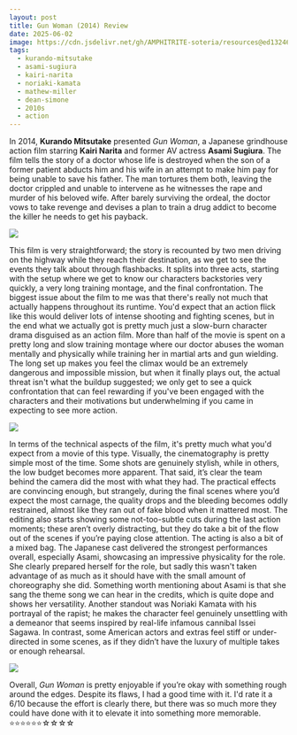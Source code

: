 ```yaml
---
layout: post
title: Gun Woman (2014) Review
date: 2025-06-02
image: https://cdn.jsdelivr.net/gh/AMPHITRITE-soteria/resources@ed13246e587d4cb7c826a9b26227d91806d55801/images/gun_woman_2014/IMG_00.webp
tags:
  - kurando-mitsutake
  - asami-sugiura
  - kairi-narita
  - noriaki-kamata
  - mathew-miller
  - dean-simone
  - 2010s
  - action
---
```

In 2014, __Kurando Mitsutake__ presented _Gun Woman_, a Japanese grindhouse action film starring __Kairi Narita__ and former AV actress __Asami Sugiura__. The film tells the story of a doctor whose life is destroyed when the son of a former patient abducts him and his wife in an attempt to make him pay for being unable to save his father. The man tortures them both, leaving the doctor crippled and unable to intervene as he witnesses the rape and murder of his beloved wife. After barely surviving the ordeal, the doctor vows to take revenge and devises a plan to train a drug addict to become the killer he needs to get his payback.

<img src="https://cdn.jsdelivr.net/gh/AMPHITRITE-soteria/resources@ed13246e587d4cb7c826a9b26227d91806d55801/images/gun_woman_2014/IMG_01.webp">

This film is very straightforward; the story is recounted by two men driving on the highway while they reach their destination, as we get to see the events they talk about through flashbacks. It splits into three acts, starting with the setup where we get to know our characters backstories very quickly, a very long training montage, and the final confrontation.
The biggest issue about the film to me was that there's really not much that actually happens throughout its runtime. You'd expect that an action flick like this would deliver lots of intense shooting and fighting scenes, but in the end what we actually got is pretty much just a slow-burn character drama disguised as an action film. More than half of the movie is spent on a pretty long and slow training montage where our doctor abuses the woman mentally and physically while training her in martial arts and gun wielding. The long set up makes you feel the climax would be an extremely dangerous and impossible mission, but when it finally plays out, the actual threat isn't what the buildup suggested; we only get to see a quick confrontation that can feel rewarding if you've been engaged with the characters and their motivations but underwhelming if you came in expecting to see more action.

<img src="https://cdn.jsdelivr.net/gh/AMPHITRITE-soteria/resources@ed13246e587d4cb7c826a9b26227d91806d55801/images/gun_woman_2014/IMG_02.webp">

In terms of the technical aspects of the film, it's pretty much what you'd expect from a movie of this type. Visually, the cinematography is pretty simple most of the time. Some shots are genuinely stylish, while in others, the low budget becomes more apparent. That said, it’s clear the team behind the camera did the most with what they had. The practical effects are convincing enough, but strangely, during the final scenes where you’d expect the most carnage, the quality drops and the bleeding becomes oddly restrained, almost like they ran out of fake blood when it mattered most. The editing also starts showing some not-too-subtle cuts during the last action moments; these aren’t overly distracting, but they do take a bit of the flow out of the scenes if you’re paying close attention. The acting is also a bit of a mixed bag. The Japanese cast delivered the strongest performances overall, especially Asami, showcasing an impressive physicality for the role. She clearly prepared herself for the role, but sadly this wasn't taken advantage of as much as it should have with the small amount of choreography she did. Something worth mentioning about Asami is that she sang the theme song we can hear in the credits, which is quite dope and shows her versatility.
Another standout was Noriaki Kamata with his portrayal of the rapist; he makes the character feel genuinely unsettling with a demeanor that seems inspired by real-life infamous cannibal Issei Sagawa. In contrast, some American actors and extras feel stiff or under-directed in some scenes, as if they didn’t have the luxury of multiple takes or enough rehearsal.

<img src="https://cdn.jsdelivr.net/gh/AMPHITRITE-soteria/resources@ed13246e587d4cb7c826a9b26227d91806d55801/images/gun_woman_2014/IMG_03.webp">

Overall, _Gun Woman_ is pretty enjoyable if you’re okay with something rough around the edges. Despite its flaws, I had a good time with it. I'd rate it a 6/10 because the effort is clearly there, but there was so much more they could have done with it to elevate it into something more memorable.
⭐⭐⭐⭐⭐⭐☆☆☆☆
